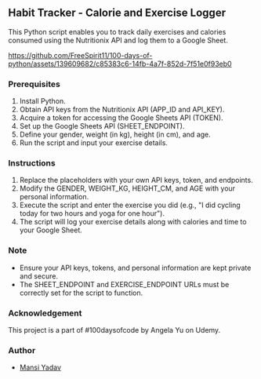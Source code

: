 ## Habit Tracker - Calorie and Exercise Logger

This Python script enables you to track daily exercises and calories consumed using the Nutritionix API and log them to a Google Sheet.


https://github.com/FreeSpirit11/100-days-of-python/assets/139609682/c85383c6-14fb-4a7f-852d-7f51e0f93eb0


### Prerequisites
1. Install Python.
2. Obtain API keys from the Nutritionix API (APP_ID and API_KEY).
3. Acquire a token for accessing the Google Sheets API (TOKEN).
4. Set up the Google Sheets API (SHEET_ENDPOINT).
5. Define your gender, weight (in kg), height (in cm), and age.
6. Run the script and input your exercise details.

### Instructions
1. Replace the placeholders with your own API keys, token, and endpoints.
2. Modify the GENDER, WEIGHT_KG, HEIGHT_CM, and AGE with your personal information.
3. Execute the script and enter the exercise you did (e.g., "I did cycling today for two hours and yoga for one hour").
4. The script will log your exercise details along with calories and time to your Google Sheet.

### Note
- Ensure your API keys, tokens, and personal information are kept private and secure.
- The SHEET_ENDPOINT and EXERCISE_ENDPOINT URLs must be correctly set for the script to function.

### Acknowledgement
This project is a part of #100daysofcode by Angela Yu on Udemy.

### Author
- [Mansi Yadav](https://github.com/FreeSpirit11/workout-tracker)
